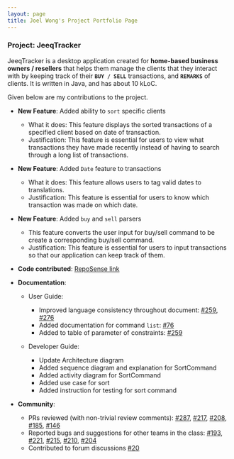 ```yaml
---
layout: page
title: Joel Wong's Project Portfolio Page
---
```


### Project: JeeqTracker

JeeqTracker is a desktop application created for **home-based business owners / resellers** that helps them manage the clients
that they interact with by keeping track of their **`BUY / SELL`** transactions, and **`REMARKS`** of clients.
It is written in Java, and has about 10 kLoC.

Given below are my contributions to the project.

* **New Feature**: Added ability to `sort` specific clients
    * What it does: This feature displays the sorted transactions of a specified client based on date of transaction.
    * Justification: This feature is essential for users to view what transactions they have made recently instead of having to search through a long list of transactions.

* **New Feature**: Added `Date` feature to transactions
    * What it does: This feature allows users to tag valid dates to translations.
    * Justification: This feature is essential for users to know which transaction was made on which date.

* **New Feature**: Added `buy` and `sell` parsers
    * This feature converts the user input for buy/sell command to be create a corresponding buy/sell command.
    * Justification: This feature is essential for users to input transactions so that our application can keep track of them.

* **Code contributed**: [RepoSense link](https://nus-cs2103-ay2223s1.github.io/tp-dashboard/?search=Joel&sort=groupTitle&sortWithin=title&timeframe=commit&mergegroup=&groupSelect=groupByRepos&breakdown=true&checkedFileTypes=docs~functional-code~test-code~other&since=2022-09-16)

* **Documentation**:
    * User Guide:
        * Improved language consistency throughout document: [#259](https://github.com/AY2223S1-CS2103T-T09-1/tp/pull/259), [#276](https://github.com/AY2223S1-CS2103T-T09-1/tp/pull/276)
        * Added documentation for command `list`: [#76](https://github.com/AY2223S1-CS2103T-T09-1/tp/pull76)
        * Added to table of parameter of constraints: [#259](https://github.com/AY2223S1-CS2103T-T09-1/tp/pull/259)

    * Developer Guide:
        * Update Architecture diagram
        * Added sequence diagram and explanation for SortCommand
        * Added activity diagram for SortCommand
        * Added use case for sort
        * Added instruction for testing for sort command

* **Community**:
    * PRs reviewed (with non-trivial review comments): [#287](https://github.com/AY2223S1-CS2103T-T09-1/tp/pull/287), [#217](https://github.com/AY2223S1-CS2103T-T09-1/tp/pull/217), [#208](https://github.com/AY2223S1-CS2103T-T09-1/tp/pull/208), [#185](https://github.com/AY2223S1-CS2103T-T09-1/tp/pull/185), [#146](https://github.com/AY2223S1-CS2103T-T09-1/tp/pull/146)
    * Reported bugs and suggestions for other teams in the class: [#193](https://github.com/AY2223S1-CS2103T-T13-4/tp/issues/193), [#221](https://github.com/AY2223S1-CS2103T-T13-4/tp/issues/221), [#215](https://github.com/AY2223S1-CS2103T-T13-4/tp/issues/215), [#210](https://github.com/AY2223S1-CS2103T-T13-4/tp/issues/210), [#204](https://github.com/AY2223S1-CS2103T-T13-4/tp/issues/204)
    * Contributed to forum discussions [#20](https://github.com/nus-cs2103-AY2223S1/forum/issues/20)


